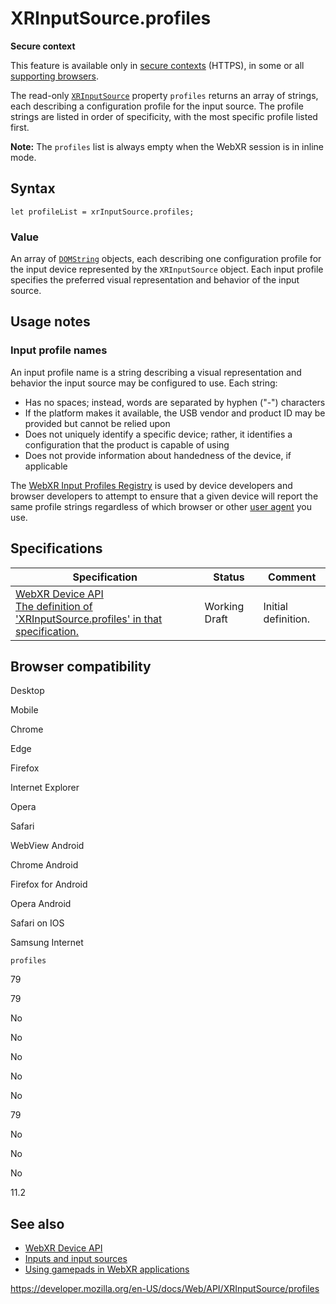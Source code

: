 XRInputSource.profiles
======================

**Secure context**

This feature is available only in [secure contexts](https://developer.mozilla.org/en-US/docs/Web/Security/Secure_Contexts) (HTTPS), in some or all [supporting browsers](#browser_compatibility).

The read-only [`XRInputSource`](../xrinputsource) property `profiles` returns an array of strings, each describing a configuration profile for the input source. The profile strings are listed in order of specificity, with the most specific profile listed first.

**Note:** The `profiles` list is always empty when the WebXR session is in inline mode.

Syntax
------

    let profileList = xrInputSource.profiles;

### Value

An array of [`DOMString`](../domstring) objects, each describing one configuration profile for the input device represented by the `XRInputSource` object. Each input profile specifies the preferred visual representation and behavior of the input source.

Usage notes
-----------

### Input profile names

An input profile name is a string describing a visual representation and behavior the input source may be configured to use. Each string:

-   Has no spaces; instead, words are separated by hyphen ("-") characters
-   If the platform makes it available, the USB vendor and product ID may be provided but cannot be relied upon
-   Does not uniquely identify a specific device; rather, it identifies a configuration that the product is capable of using
-   Does not provide information about handedness of the device, if applicable

The [WebXR Input Profiles Registry](https://github.com/immersive-web/webxr-input-profiles/tree/master/packages/registry) is used by device developers and browser developers to attempt to ensure that a given device will report the same profile strings regardless of which browser or other [user agent](https://developer.mozilla.org/en-US/docs/Glossary/User_agent) you use.

Specifications
--------------

<table><thead><tr class="header"><th>Specification</th><th>Status</th><th>Comment</th></tr></thead><tbody><tr class="odd"><td><a href="https://immersive-web.github.io/webxr/#dom-xrinputsource-profiles">WebXR Device API<br />
<span class="small">The definition of 'XRInputSource.profiles' in that specification.</span></a></td><td><span class="spec-wd">Working Draft</span></td><td>Initial definition.</td></tr></tbody></table>

Browser compatibility
---------------------

Desktop

Mobile

Chrome

Edge

Firefox

Internet Explorer

Opera

Safari

WebView Android

Chrome Android

Firefox for Android

Opera Android

Safari on IOS

Samsung Internet

`profiles`

79

79

No

No

No

No

No

79

No

No

No

11.2

See also
--------

-   [WebXR Device API](../webxr_device_api)
-   [Inputs and input sources](../webxr_device_api/inputs)
-   [Using gamepads in WebXR applications](https://developer.mozilla.org/en-US/docs/Web/WebXR%20Device%20API/Gamepads)

<a href="https://developer.mozilla.org/en-US/docs/Web/API/XRInputSource/profiles" class="_attribution-link">https://developer.mozilla.org/en-US/docs/Web/API/XRInputSource/profiles</a>
